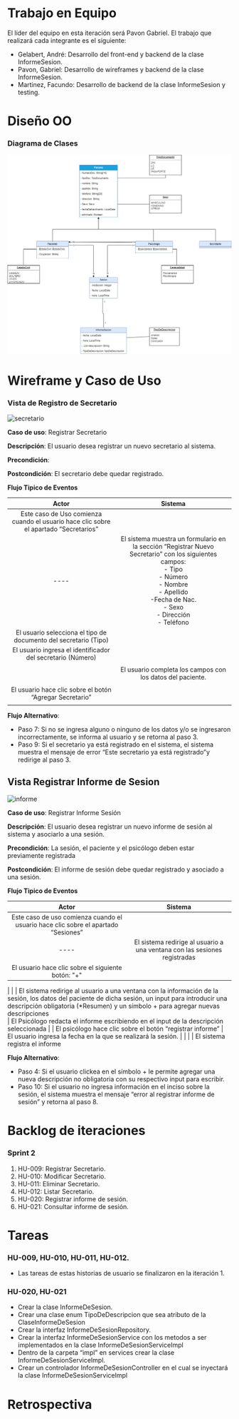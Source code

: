 # Trabajo en Equipo

El líder del equipo en esta iteración será Pavon Gabriel. 
El trabajo que realizará cada integrante es el siguiente:


- Gelabert, André: Desarrollo del front-end y backend de la clase InformeSesion.
- Pavon, Gabriel: Desarrollo de wireframes y backend de la clase InformeSesion.
- Martinez, Facundo: Desarrollo de backend de la clase InformeSesion y testing.


# Diseño OO

### Diagrama de Clases
![diagrama](img/consultorio_psico.png)



# Wireframe y Caso de Uso

### Vista de Registro de Secretario
![secretario](/img/poo_2.jpg)

**Caso de uso**: Registrar Secretario

**Descripción**: El usuario desea registrar un nuevo secretario al sistema.

**Precondición**:

**Postcondición**: El secretario debe quedar registrado.

**Flujo Tipico de Eventos**

Actor |                                                                                                                            Sistema                                                                                                                            |
:----------:|:-------------------------------------------------------------------------------------------------------------------------------------------------------------------------------------------------------------------------------------------------------------:|
   Este caso de Uso comienza cuando el usuario hace clic sobre el apartado “Secretarios”   |                                                                                                                                                                                    
   ----   |                El sistema muestra un formulario en la sección “Registrar Nuevo Secretario” con los siguientes campos:<br/>- Tipo<br/>- Número<br/> - Nombre<br/> - Apellido<br/> -Fecha de Nac.<br/> - Sexo<br/>  - Dirección<br/> - Teléfono                 |
     El usuario selecciona el tipo de documento del secretario (Tipo)       |                                                                                                                                                                                                                                                               |
      El usuario ingresa el identificador del secretario (Número)      |                                                                                                                                                                                                                                                               |
            |        |                                                                                              El sistema verifica que el ID (DNI) del secretario cargado no exista.                                                                                              
        |   El usuario completa los campos con los datos del paciente.    |
    |           |                                                                                            El sistema verifica si todos los datos fueron ingresados correctamente.                                                                                            
     El usuario hace clic sobre el botón “Agregar Secretario”   |                                                                                                                                                                                                                                                               |
    |       |                                                                                                            El sistema registra un nuevo secretario.                                                                                                             

**Flujo Alternativo**:

- Paso 7: Si no se ingresa alguno o ninguno de los datos y/o se ingresaron incorrectamente, se informa al usuario y se retorna al paso 3.
- Paso 9: Si el secretario ya está registrado en el sistema, el sistema muestra el mensaje de error “Este secretario ya está registrado”y redirige al paso 3.



## Vista Registrar Informe de Sesion
![informe](/img/poo_1.jpg)

**Caso de uso**: Registrar Informe Sesión

**Descripción**: El usuario desea registrar un nuevo informe de sesión al sistema y asociarlo a una sesión.

**Precondición**: La sesión, el paciente y el psicólogo deben estar previamente registrada

**Postcondición**: El informe de sesión debe quedar registrado y asociado a una sesión.

**Flujo Tipico de Eventos**

Actor |                                                                                                                               Sistema                                                                                                                                |
:----------:|:--------------------------------------------------------------------------------------------------------------------------------------------------------------------------------------------------------------------------------------------------------------------:|
   Este caso de uso comienza cuando el usuario hace clic sobre el apartado “Sesiones”  |
   ----   | El sistema redirige al usuario a una ventana con las sesiones registradas|
     El usuario hace clic sobre el siguiente botón: "+"     |                                                                                                                                                                                                                                                                      |
|
|        |                                                                                                 El sistema redirige al usuario a una ventana con la información de la sesión, los datos del paciente de dicha sesión, un input para introducir una descripción obligatoria (*Resumen) y un símbolo + para agregar nuevas descripciones                                                                                                
|   El Psicólogo redacta el informe escribiendo en el input de la descripción seleccionada    |
|    El psicólogo hace clic sobre el botón “registrar informe”       |                                                                                                                                                                                            
     El usuario ingresa la fecha en la que se realizará la sesión.   |                                                                                                                                                                                                                                                                      |
|       |                                                                                                              El sistema registra el informe


**Flujo Alternativo**:
- Paso 4: Si el usuario clickea en el símbolo + le permite agregar una nueva descripción no obligatoria con su respectivo input para escribir.
- Paso 10: Si el usuario no ingresa información en el inciso sobre la sesión, el sistema muestra el mensaje “error al registrar informe de sesión” y retorna al paso 8.




# Backlog de iteraciones 
### Sprint 2
1. HU-009: Registrar Secretario.
2. HU-010: Modificar Secretario.
3. HU-011: Eliminar Secretario.
4. HU-012: Listar Secretario.
5. HU-020: Registrar informe de sesión.
6. HU-021: Consultar informe de sesión.



# Tareas

### HU-009, HU-010, HU-011, HU-012.

- Las tareas de estas historias de usuario se finalizaron en la iteración 1.

### HU-020, HU-021
 - Crear la clase InformeDeSesion.
 - Crear una clase enum TipoDeDescripcion que sea atributo de la ClaseInformeDeSesion
 -  Crear la interfaz InformeDeSesionRepository.
 -  Crear la interfaz InformeDeSesionService con los metodos a ser implementados en la clase InformeDeSesionServiceImpl
 -  Dentro de la carpeta “impl” en services crear la clase InformeDeSesionServiceImpl.
 -  Crear un controlador InformeDeSesionController en el cual se inyectará la clase InformeDeSesionServiceImpl

# Retrospectiva